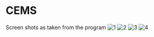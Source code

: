 # CEMS
Screen shots as taken from the program
![1](https://user-images.githubusercontent.com/71715033/136800892-69570d1f-c161-4913-a2d4-bdf6a8995e4c.jpg)
![2](https://user-images.githubusercontent.com/71715033/136800896-704115b9-8e99-4b1b-aa42-1a7cdeb800d9.jpg)
![3](https://user-images.githubusercontent.com/71715033/136800898-afb43c69-6cb1-49d6-abac-998b5c0a6372.jpg)
![4](https://user-images.githubusercontent.com/71715033/136800900-cb5931c4-2264-42d5-a64b-8f8afea66c90.jpg)
